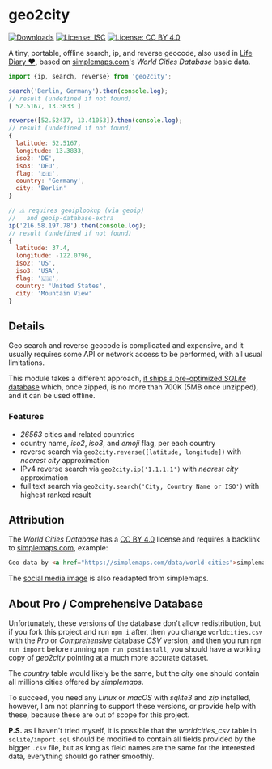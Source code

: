 # geo2city

[![Downloads](https://img.shields.io/npm/dm/geo2city.svg)](https://www.npmjs.com/package/geo2city) [![License: ISC](https://img.shields.io/badge/License-ISC-blue.svg)](https://opensource.org/licenses/ISC) [![License: CC BY 4.0](https://img.shields.io/badge/License-CC%20BY%204.0-lightgrey.svg)](https://creativecommons.org/licenses/by/4.0/)

A tiny, portable, offline search, ip, and reverse geocode, also used in [Life Diary ❤️](https://github.com/WebReflection/life-diary#readme), based on [simplemaps.com](https://simplemaps.com/data/world-cities)'s *World Cities Database* basic data.

```js
import {ip, search, reverse} from 'geo2city';

search('Berlin, Germany').then(console.log);
// result (undefined if not found)
[ 52.5167, 13.3833 ]

reverse([52.52437, 13.41053]).then(console.log);
// result (undefined if not found)
{
  latitude: 52.5167,
  longitude: 13.3833,
  iso2: 'DE',
  iso3: 'DEU',
  flag: '🇩🇪',
  country: 'Germany',
  city: 'Berlin'
}

// ⚠ requires geoiplookup (via geoip)
//   and geoip-database-extra
ip('216.58.197.78').then(console.log);
// result (undefined if not found)
{
  latitude: 37.4,
  longitude: -122.0796,
  iso2: 'US',
  iso3: 'USA',
  flag: '🇺🇸',
  country: 'United States',
  city: 'Mountain View'
}
```



## Details

Geo search and reverse geocode is complicated and expensive, and it usually requires some API or network access to be performed, with all usual limitations.

This module takes a different approach, [it ships a pre-optimized *SQLite* database](https://webreflection.medium.com/shipping-npm-modules-with-sqlite-4f0e9eccc3c1) which, once zipped, is no more than 700K (5MB once unzipped), and it can be used offline.


### Features

  * *26563* cities and related countries
  * country name, *iso2*, *iso3*, and *emoji* flag, per each country
  * reverse search via `geo2city.reverse([latitude, longitude])` with *nearest city* approximation
  * IPv4 reverse search via `geo2city.ip('1.1.1.1')` with *nearest city* approximation
  * full text search via `geo2city.search('City, Country Name or ISO')` with highest ranked result



## Attribution

The *World Cities Database* has a [CC BY 4.0](https://creativecommons.org/licenses/by/4.0/) license and requires a backlink to [simplemaps.com](https://simplemaps.com/data/world-cities), example:

```html
Geo data by <a href="https://simplemaps.com/data/world-cities">simplemaps</a>
```

The [social media image](https://simplemaps.com/static/img/data/world-cities/viz/basic.png) is also readapted from simplemaps.



## About Pro / Comprehensive Database

Unfortunately, these versions of the database don't allow redistribution, but if you fork this project and run `npm i` after, then you change `worldcities.csv` with the *Pro* or *Comprehensive* database *CSV* version, and then you run `npm run import` before running `npm run postinstall`, you should have a working copy of *geo2city* pointing at a much more accurate dataset.

The *country* table would likely be the same, but the *city* one should contain all millions cities offered by *simplemaps*.

To succeed, you need any *Linux* or *macOS* with *sqlite3* and *zip* installed, however, I am not planning to support these versions, or provide help with these, because these are out of scope for this project.

**P.S.** as I haven't tried myself, it is possible that the *worldcities_csv* table in `sqlite/import.sql` should be modified to contain all fields provided by the bigger `.csv` file, but as long as field names are the same for the interested data, everything should go rather smoothly.
